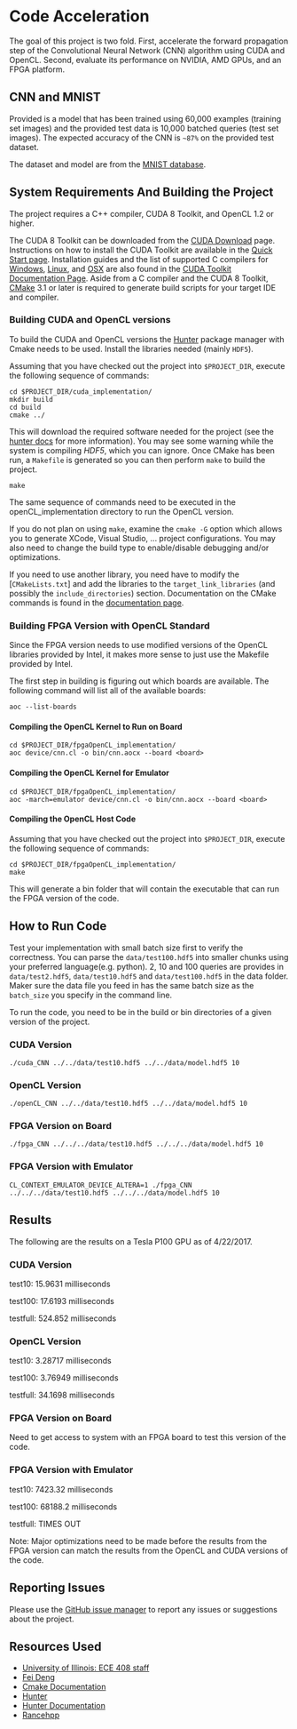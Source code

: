 # Code Acceleration

The goal of this project is two fold. First, accelerate the forward propagation step of the Convolutional Neural Network (CNN) algorithm using CUDA and OpenCL. Second, evaluate its performance on NVIDIA, AMD GPUs, and an FPGA platform.

## CNN and MNIST

Provided is a model that has been trained using 60,000 examples (training set images) and the provided test data is 10,000 batched queries (test set images). The expected accuracy of the CNN is `~87%` on the provided test dataset.

The dataset and model are from the [MNIST database](http://yann.lecun.com/exdb/mnist/).

## System Requirements And Building the Project

The project requires a C++ compiler, CUDA 8 Toolkit, and OpenCL 1.2 or higher. 

The CUDA 8 Toolkit can be downloaded from the [CUDA Download](https://developer.nvidia.com/cuda-downloads) page. Instructions on how to install the CUDA Toolkit are available in the [Quick Start page](http://docs.nvidia.com/cuda/cuda-quick-start-guide/index.html). Installation guides and the list of supported C compilers for [Windows](http://docs.nvidia.com/cuda/cuda-installation-guide-microsoft-windows/index.html), [Linux](http://docs.nvidia.com/cuda/cuda-installation-guide-linux/index.html), and [OSX](http://docs.nvidia.com/cuda/cuda-installation-guide-mac-os-x/index.html) are also found in the [CUDA Toolkit Documentation Page](http://docs.nvidia.com/cuda/index.html).
Aside from a C compiler and the CUDA 8 Toolkit, [CMake](https://cmake.org/) 3.1 or later is required to generate build scripts for your target IDE and compiler.

### Building CUDA and OpenCL versions

To build the CUDA and OpenCL versions the [Hunter] package manager with Cmake needs to be used. Install the libraries needed (mainly `HDF5`).

Assuming that you have checked out the project into `$PROJECT_DIR`, execute the following sequence of commands:

```{.sh}
cd $PROJECT_DIR/cuda_implementation/
mkdir build
cd build
cmake ../
```

This will download the required software needed for the project (see the [hunter docs][hunterdoc] for more information). You may see some warning while the system is compiling _HDF5_, which you can ignore. Once CMake has been run, a `Makefile` is generated so you can then perform `make` to build the project.

```{.sh}
make
```

The same sequence of commands need to be executed in the openCL_implementation directory to run the OpenCL version.

If you do not plan on using `make`, examine the `cmake -G` option which allows you to generate XCode, Visual Studio, ... project configurations. You may also need to change the build type to enable/disable debugging and/or optimizations.

If you need to use another library, you need have to modify the [`CMakeLists.txt`] and add the libraries to the `target_link_libraries` (and possibly the `include_directories`) section. Documentation on the CMake commands is found in the [documentation page][cmakedoc].

### Building FPGA Version with OpenCL Standard
Since the FPGA version needs to use modified versions of the OpenCL libraries provided by Intel, it makes more sense to just use the Makefile provided by Intel.

The first step in building is figuring out which boards are available. The following command will list all of the available boards:
```{.sh}
aoc --list-boards
```

#### Compiling the OpenCL Kernel to Run on Board
```{.sh}
cd $PROJECT_DIR/fpgaOpenCL_implementation/
aoc device/cnn.cl -o bin/cnn.aocx --board <board>
```

#### Compiling the OpenCL Kernel for Emulator
```{.sh}
cd $PROJECT_DIR/fpgaOpenCL_implementation/
aoc -march=emulator device/cnn.cl -o bin/cnn.aocx --board <board>
```

#### Compiling the OpenCL Host Code
Assuming that you have checked out the project into `$PROJECT_DIR`, execute the following sequence of commands:
```{.sh}
cd $PROJECT_DIR/fpgaOpenCL_implementation/
make
```

This will generate a bin folder that will contain the executable that can run the FPGA version of the code.

## How to Run Code

Test your implementation with small batch size first to verify the correctness. You can parse the `data/test100.hdf5` into smaller chunks using your preferred language(e.g. python). 2, 10 and 100 queries are provides in `data/test2.hdf5`, `data/test10.hdf5` and `data/test100.hdf5` in the data folder. Maker sure the data file you feed in has the same batch size as the `batch_size` you specify in the command line.

To run the code, you need to be in the build or bin directories of a given version of the project.

### CUDA Version
```{.sh}
./cuda_CNN ../../data/test10.hdf5 ../../data/model.hdf5 10
```
### OpenCL Version
```{.sh}
./openCL_CNN ../../data/test10.hdf5 ../../data/model.hdf5 10
```

### FPGA Version on Board
```{.sh}
./fpga_CNN ../../../data/test10.hdf5 ../../../data/model.hdf5 10
```

### FPGA Version with Emulator
```{.sh}
CL_CONTEXT_EMULATOR_DEVICE_ALTERA=1 ./fpga_CNN ../../../data/test10.hdf5 ../../../data/model.hdf5 10
```

## Results
The following are the results on a Tesla P100 GPU as of 4/22/2017.

### CUDA Version
test10: 15.9631 milliseconds

test100: 17.6193 milliseconds

testfull: 524.852 milliseconds

### OpenCL Version
test10: 3.28717 milliseconds

test100: 3.76949 milliseconds

testfull: 34.1698 milliseconds

### FPGA Version on Board
Need to get access to system with an FPGA board to test this version of the code.

### FPGA Version with Emulator
test10: 7423.32 milliseconds

test100: 68188.2 milliseconds

testfull: TIMES OUT

Note: Major optimizations need to be made before the results from the FPGA version can match the results from the OpenCL and CUDA versions of the code.


## Reporting Issues

Please use the [GitHub issue manager] to report any issues or suggestions about the project.

## Resources Used
- [University of Illinois: ECE 408 staff][ece408]
- [Fei Deng][Fei Deng]
- [Cmake Documentation][cmakedoc]
- [Hunter][hunter]
- [Hunter Documentation][hunterdoc]
- [Rancehpp][rangehpp]


[github issue manager]: https://github.com/Atrifex/Code-Acceleration/issues

[ece408]: https://github.com/webgpu/ece408project/

[Fei Deng]: https://gitlab.engr.illinois.edu/feideng2/ece408_project_public

[cmakedoc]: https://cmake.org/cmake/help/latest/

[hunterdoc]: https://docs.hunter.sh/en/latest/

[rangehpp]: https://github.com/harrism/cpp11-range

[hunter]: https://github.com/ruslo/hunter

